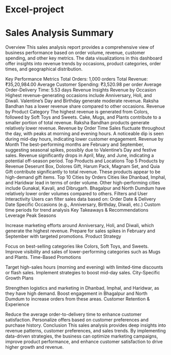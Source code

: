 # Excel-project

# Sales Analysis Summary

Overview
This sales analysis report provides a comprehensive view of business performance based on order volume, revenue, customer spending, and other key metrics. The data visualizations in this dashboard offer insights into revenue trends by occasions, product categories, order times, and geographical distribution.

Key Performance Metrics
Total Orders: 1,000 orders
Total Revenue: ₹35,20,984.00
Average Customer Spending: ₹3,520.98 per order
Average Order-Delivery Time: 5.53 days
Revenue Insights
Revenue by Occasion
Highest revenue-generating occasions include Anniversary, Holi, and Diwali.
Valentine’s Day and Birthday generate moderate revenue.
Raksha Bandhan has a lower revenue share compared to other occasions.
Revenue by Product Category
The highest revenue is generated from Colors, followed by Soft Toys and Sweets.
Cake, Mugs, and Plants contribute to a smaller portion of total revenue.
Raksha Bandhan products generate relatively lower revenue.
Revenue by Order Time
Sales fluctuate throughout the day, with peaks at morning and evening hours.
A noticeable dip is seen during mid-day hours, indicating lower customer engagement.
Revenue by Month
The best-performing months are February and September, suggesting seasonal spikes, possibly due to Valentine’s Day and festive sales.
Revenue significantly drops in April, May, and June, indicating a potential off-season period.
Top Products and Locations
Top 5 Products by Revenue
Deserunt Box, Dolores Gift, Harum Pack, Magnam Set, and Quia Gift contribute significantly to total revenue.
These products appear to be high-demand gift items.
Top 10 Cities by Orders
Cities like Dhanbad, Imphal, and Haridwar lead in terms of order volume.
Other high-performing cities include Gunakal, Kavali, and Dibrugarh.
Bhagalpur and North Dumdum have relatively lower order volumes compared to others.
Filters and User Interactivity
Users can filter sales data based on:
Order Date & Delivery Date
Specific Occasions (e.g., Anniversary, Birthday, Diwali, etc.)
Custom time periods for trend analysis
Key Takeaways & Recommendations
Leverage Peak Seasons

Increase marketing efforts around Anniversary, Holi, and Diwali, which generate the highest revenue.
Prepare for sales spikes in February and September with targeted promotions.
Product Strategy

Focus on best-selling categories like Colors, Soft Toys, and Sweets.
Improve visibility and sales of lower-performing categories such as Mugs and Plants.
Time-Based Promotions

Target high-sales hours (morning and evening) with limited-time discounts or flash sales.
Implement strategies to boost mid-day sales.
City-Specific Growth Plans

Strengthen logistics and marketing in Dhanbad, Imphal, and Haridwar, as they have high demand.
Boost engagement in Bhagalpur and North Dumdum to increase orders from these areas.
Customer Retention & Experience

Reduce the average order-to-delivery time to enhance customer satisfaction.
Personalize offers based on customer preferences and purchase history.
Conclusion
This sales analysis provides deep insights into revenue patterns, customer preferences, and sales trends. By implementing data-driven strategies, the business can optimize marketing campaigns, improve product performance, and enhance customer satisfaction to drive higher growth and revenue.
